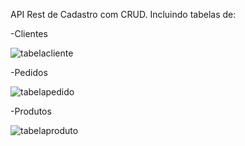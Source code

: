API Rest de Cadastro com CRUD. Incluindo tabelas de:

-Clientes

![tabelacliente](https://user-images.githubusercontent.com/84263243/221190389-0d5de94f-54fb-4e5f-897e-bc4c9f227841.png)

-Pedidos 


![tabelapedido](https://user-images.githubusercontent.com/84263243/221190656-ff0b7e28-8275-41e8-bfd0-7e616c6ae92c.png)


-Produtos

![tabelaproduto](https://user-images.githubusercontent.com/84263243/221190791-9f99ec2c-98d0-40c3-abd0-325eadc0d6c5.png)

